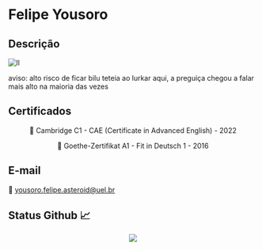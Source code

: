 # Felipe Yousoro


## Descrição

![ll](https://user-images.githubusercontent.com/42080804/164911085-8bd42e11-d55d-4206-86e7-62d8c85e0a3d.png)

aviso: alto risco de ficar bilu teteia ao lurkar aqui, a preguiça chegou a falar mais alto na maioria das vezes


## Certificados

<p align="center"> 📌 Cambridge C1 - CAE (Certificate in Advanced English) - 2022

<p align="center"> 📌 Goethe-Zertifikat A1 - Fit in Deutsch 1 - 2016

## E-mail

📧 [yousoro.felipe.asteroid@uel.br](mailto:yousoro.felipe.asteroid@uel.br)


## Status Github 📈

<p align="center"> <img src="https://github-readme-stats.vercel.app/api?username=felipeyousoro"/>
